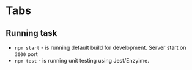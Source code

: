 # Tabs

## Running task
- `npm start` - is running default build for development. Server start on `3000` port
- `npm test` - is running unit testing using Jest/Enzyime. 


